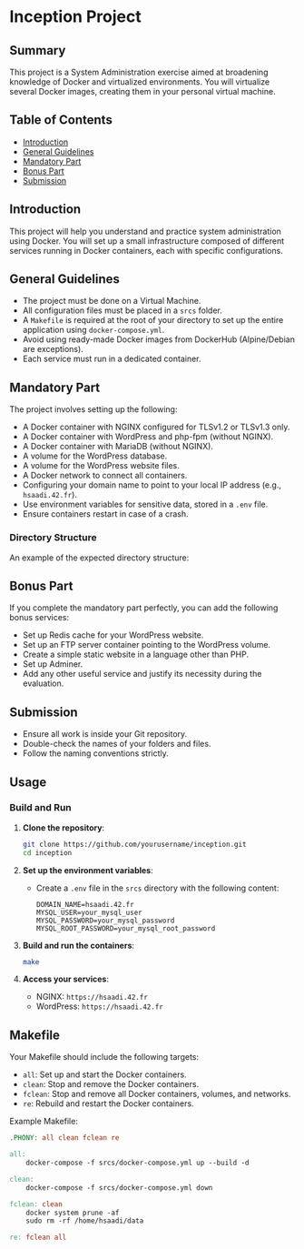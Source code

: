 # Inception Project

## Summary
This project is a System Administration exercise aimed at broadening knowledge of Docker and virtualized environments. You will virtualize several Docker images, creating them in your personal virtual machine.

## Table of Contents
- [Introduction](#introduction)
- [General Guidelines](#general-guidelines)
- [Mandatory Part](#mandatory-part)
- [Bonus Part](#bonus-part)
- [Submission](#submission)

## Introduction
This project will help you understand and practice system administration using Docker. You will set up a small infrastructure composed of different services running in Docker containers, each with specific configurations.

## General Guidelines
- The project must be done on a Virtual Machine.
- All configuration files must be placed in a `srcs` folder.
- A `Makefile` is required at the root of your directory to set up the entire application using `docker-compose.yml`.
- Avoid using ready-made Docker images from DockerHub (Alpine/Debian are exceptions).
- Each service must run in a dedicated container.

## Mandatory Part
The project involves setting up the following:
- A Docker container with NGINX configured for TLSv1.2 or TLSv1.3 only.
- A Docker container with WordPress and php-fpm (without NGINX).
- A Docker container with MariaDB (without NGINX).
- A volume for the WordPress database.
- A volume for the WordPress website files.
- A Docker network to connect all containers.
- Configuring your domain name to point to your local IP address (e.g., `hsaadi.42.fr`).
- Use environment variables for sensitive data, stored in a `.env` file.
- Ensure containers restart in case of a crash.

### Directory Structure
An example of the expected directory structure:



## Bonus Part
If you complete the mandatory part perfectly, you can add the following bonus services:
- Set up Redis cache for your WordPress website.
- Set up an FTP server container pointing to the WordPress volume.
- Create a simple static website in a language other than PHP.
- Set up Adminer.
- Add any other useful service and justify its necessity during the evaluation.

## Submission
- Ensure all work is inside your Git repository.
- Double-check the names of your folders and files.
- Follow the naming conventions strictly.

## Usage

### Build and Run
1. **Clone the repository**:
    ```sh
    git clone https://github.com/yourusername/inception.git
    cd inception
    ```

2. **Set up the environment variables**:
    - Create a `.env` file in the `srcs` directory with the following content:
      ```env
      DOMAIN_NAME=hsaadi.42.fr
      MYSQL_USER=your_mysql_user
      MYSQL_PASSWORD=your_mysql_password
      MYSQL_ROOT_PASSWORD=your_mysql_root_password
      ```

3. **Build and run the containers**:
    ```sh
    make
    ```

4. **Access your services**:
    - NGINX: `https://hsaadi.42.fr`
    - WordPress: `https://hsaadi.42.fr`

## Makefile
Your Makefile should include the following targets:
- `all`: Set up and start the Docker containers.
- `clean`: Stop and remove the Docker containers.
- `fclean`: Stop and remove all Docker containers, volumes, and networks.
- `re`: Rebuild and restart the Docker containers.

Example Makefile:
```makefile
.PHONY: all clean fclean re

all:
	docker-compose -f srcs/docker-compose.yml up --build -d

clean:
	docker-compose -f srcs/docker-compose.yml down

fclean: clean
	docker system prune -af
	sudo rm -rf /home/hsaadi/data

re: fclean all
